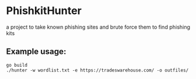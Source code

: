 # PhishkitHunter
a project to take known phishing sites and brute force them to find phishing kits

## Example usage:
```
go build
./hunter -w wordlist.txt -e https://tradeswarehouse.com/ -o outfiles/
```